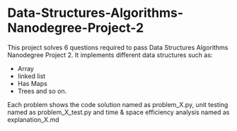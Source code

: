 # Data-Structures-Algorithms-Nanodegree-Project-2
This project solves 6 questions required to pass Data Structures Algorithms Nanodegree Project 2. It implements different data structures such as:
* Array
* linked list
* Has Maps
* Trees and so on. 

Each problem shows the code solution named as problem_X.py, unit testing named as problem_X_test.py and time &amp; space efficiency analysis named as explanation_X.md
